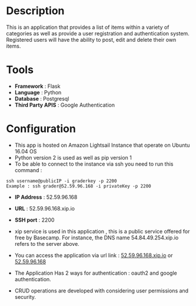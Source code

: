 # Description

This is an application that provides a list of items within a variety of categories as well as provide a user registration and authentication system. Registered users will have the ability to post, edit and delete their own items.

# Tools

* __Framework__ : Flask
* __Language__ : Python
* __Database__ : Postgresql
* __Third Party APIS__ : Google Authentication

# Configuration
- This app is hosted on Amazon Lightsail Instance that operate on Ubuntu 16.04 OS
- Python version 2 is used as well as pip version 1
- To be able to connect to the instance via ssh you need to run this command : 
```
ssh username@publicIP -i graderkey -p 2200
Example : ssh grader@52.59.96.168 -i privateKey -p 2200
```

- **IP Address** : 52.59.96.168
- **URL** : 52.59.96.168.xip.io
- **SSH port** : 2200

- xip service is used in this application , this is a public service offered for free by Basecamp. For instance, the DNS name 54.84.49.254.xip.io refers to the server above.
- You can access the application via url link : [52.59.96.168.xip.io](http://52.59.96.168.xip.io) or [52.59.96.168]((http://52.59.96.168))

- The Application Has 2 ways for authentication : oauth2 and google authentication.
- CRUD operations are developed with considering user permissions and security.